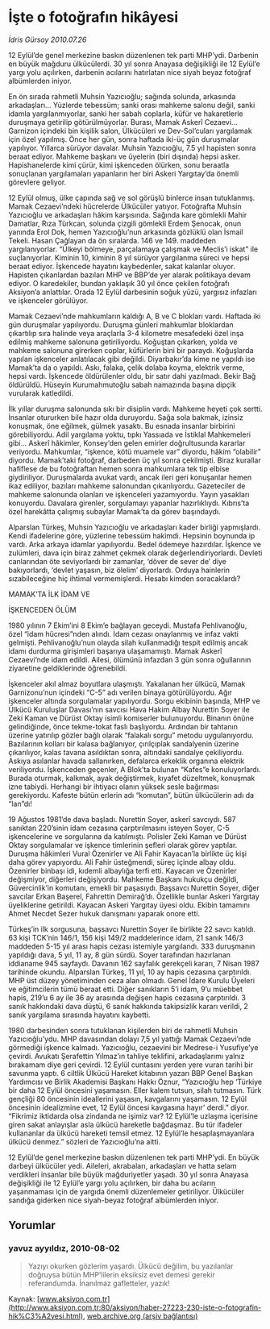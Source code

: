 # İşte o fotoğrafın hikâyesi

*İdris Gürsoy 2010.07.26*

<font class="agenda2NewsSpot">
 12 Eylül’de genel merkezine baskın düzenlenen tek parti MHP’ydi. Darbenin en büyük mağduru ülkücülerdi. 30 yıl sonra Anayasa değişikliği ile 12 Eylül’e yargı yolu açılırken, darbenin acılarını hatırlatan nice siyah beyaz fotoğraf albümlerden iniyor.
</font>
<font class="newsDetail">
 <p>
  <p class="MsoNormal">
   En ön sırada rahmetli Muhsin Yazıcıoğlu; sağında solunda, arkasında arkadaşları... Yüzlerde tebessüm; sanki orası mahkeme salonu değil, sanki idamla yargılanmıyorlar, sanki her sabah coplarla, küfür ve hakaretlerle duruşmaya getirilip götürülmüyorlar. Burası, Mamak Askerî Cezaevi... Garnizon içindeki bin kişilik salon, Ülkücüleri ve Dev-Sol’cuları yargılamak için özel yapılmış. Önce her gün, sonra haftada iki-üç gün duruşmalar yapılıyor. Yıllarca sürüyor davalar. Muhsin Yazıcıoğlu, 7.5 yıl hapisten sonra beraat ediyor. Mahkeme başkanı ve üyelerin (biri dışında) hepsi asker. Hapishanelerde kimi çürür, kimi işkenceden ölürken, sonu beraatla sonuçlanan yargılamaları yapanların her biri Askeri Yargıtay’da önemli görevlere geliyor.
  </p>
  <p class="MsoNormal">
   12 Eylül olmuş, ülke çapında sağ ve sol görüşlü binlerce insan tutuklanmış. Mamak Cezaevi’ndeki hücrelerde Ülkücüler yatıyor. Fotoğrafta Muhsin Yazıcıoğlu ve arkadaşları hâkim karşısında. Sağında kare gömlekli Mahir Damatlar, Rıza Türkcan, solunda çizgili gömlekli Erdem Şenocak, onun yanında Erol Dok, hemen Yazıcıoğlu’nun arkasında gözlüklü olan İsmail Tekeli. Hasan Çağlayan da ön sıralarda. 146 ve 149. maddeden yargılanıyorlar. “Ülkeyi bölmeye, parçalamaya çalışmak ve Meclis’i iskat” ile suçlanıyorlar. Kiminin 10, kiminin 8 yıl sürüyor yargılanma süreci ve hepsi beraat ediyor. İşkencede hayatını kaybedenler, sakat kalanlar oluyor. Hapisten çıkanlardan bazıları MHP ve BBP’de yer alarak politikaya devam ediyor. O karedekiler, bundan yaklaşık 30 yıl önce çekilen fotoğrafı Aksiyon’a anlattılar. Orada 12 Eylül darbesinin soğuk yüzü, yargısız infazları ve işkenceler görülüyor.
  </p>
  <p class="MsoNormal">
   Mamak Cezaevi’nde mahkumların kaldığı A, B ve C blokları vardı. Haftada iki gün duruşmalar yapılıyordu. Duruşma günleri mahkumlar bloklardan çıkartılıp sıra halinde veya araçlarla 3-4 kilometre mesafedeki özel inşa edilmiş mahkeme salonuna getiriliyordu. Koğuştan çıkarken, yolda ve mahkeme salonuna girerken coplar, küfürlerin bini bir paraydı. Koğuşlarda yapılan işkenceler anlatılacak gibi değildi. Diyarbakır’da kime ne yapıldı ise Mamak’ta da o yapıldı. Askı, falaka, çelik dolaba koyma, elektrik verme, hepsi vardı. İşkencede öldürülenler oldu, bir satır dahi yazılmadı. Bekir Bağ öldürüldü. Hüseyin Kurumahmutoğlu sabah namazında başına dipçik vurularak katledildi.
  </p>
  <p class="MsoNormal">
   İlk yıllar duruşma salonunda sıkı bir disiplin vardı. Mahkeme heyeti çok sertti. İnsanlar otururken bile hazır olda duruyordu. Sağa sola bakmak, izinsiz konuşmak, öne eğilmek, gülmek yasaktı. Bu esnada insanlar birbirini görebiliyordu. Adil yargılama yoktu, tıpkı Yassıada ve İstiklal Mahkemeleri gibi… Askerî hâkimler, Konsey’den gelen emirler doğrultusunda kararlar veriyordu. Mahkumlar, “işkence, kötü muamele var” diyordu, hâkim “olabilir” diyordu. Mamak’taki fotoğraf, darbeden üç yıl sonra çekilmişti. Biraz kurallar hafiflese de bu fotoğraftan hemen sonra mahkumlara tek tip elbise giydiriliyor. Duruşmalarda avukat vardı, ancak ileri geri konuşanlar hemen ikaz ediliyor, bazıları mahkeme salonundan çıkarılıyordu. Gazeteciler de mahkeme salonunda olanları ve işkenceleri yazamıyordu. Yayın yasakları konuyordu. Davalara girenler, sorgulamayı yapanlar hazırlıklıydı. Kıbrıs’ta özel harekâtta çalışmış subaylar Mamak’ta da görev başındaydı.
  </p>
  <p class="MsoNormal">
   Alparslan Türkeş, Muhsin Yazıcıoğlu ve arkadaşları kader birliği yapmışlardı. Kendi ifadelerine göre, yüzlerine tebessüm hakimdi. Hepsinin boynunda ip vardı. Arka arkaya idamlar yapılıyordu. Bedel ödemeye hazırdılar. İşkence ve zulümleri, dava için biraz zahmet çekmek olarak değerlendiriyorlardı. Devleti canlarından öte seviyorlardı bir zamanlar, ‘döver de sever de’ diye bakıyorlardı, ‘devlet yaşasın, biz ölelim’ diyorlardı. Orduya hainlerin sızabileceğine hiç ihtimal vermemişlerdi. Hesabı kimden soracaklardı?
  </p>
  <p class="MsoNormal">
   MAMAK’TA İLK İDAM VE
  </p>
  <p class="MsoNormal">
   İŞKENCEDEN ÖLÜM
  </p>
  <p class="MsoNormal">
   1980 yılının 7 Ekim’ini 8 Ekim’e bağlayan geceydi. Mustafa Pehlivanoğlu, özel “idam hücresi”nden alındı. İdam cezası onaylanmış ve infaz vakti gelmişti. Pehlivanoğlu’nun olayda silah kullanmadığı tespit edilmiş ancak idamı durdurma girişimleri başarıya ulaşamamıştı. Mamak Askerî Cezaevi’nde idam edildi. Ailesi, ölümünü infazdan 3 gün sonra oğullarının ziyaretine geldiklerinde öğrenebildi.
  </p>
  <p class="MsoNormal">
   İşkenceler akıl almaz boyutlara ulaşmıştı. Yakalanan her ülkücü, Mamak Garnizonu’nun içindeki “C-5” adı verilen binaya götürülüyordu. Ağır işkenceler altında sorgulamalar yapılıyordu. Sorgu ekibinin başında, MHP ve Ülkücü Kuruluşlar Davası’nın savcısı Hava Hakim Albay Nurettin Soyer ile Zeki Kaman ve Dürüst Oktay isimli komiserler bulunuyordu. Binanın önüne gelindiğinde, önce tekme-tokat faslı başlıyordu. Ardından bir tahtanın üzerine yatırılıp gözler bağlı olarak “falakalı sorgu” metodu uygulanıyordu. Bazılarının kolları bir kalasa bağlanıyor, çırılçıplak sandalyenin üzerine çıkarılıyor, kalas tavana asıldıktan sonra, altındaki sandalye çekiliyordu. Askıya asılanlar havada sallanırken, defalarca erkeklik organına elektrik veriliyordu. İşkenceden geçenler, A Blok’ta bulunan “Kafes”e konuluyorlardı. Burada oturmak, kalkmak, ayak değiştirmek, kıyafet düzeltmek, konuşmak izne tabiydi. Herhangi bir ihtiyacı olanın yüksek sesle bağırması gerekiyordu. Kafeste bütün erlerin adı “komutan”, bütün ülkücülerin adı da “lan”dı!
  </p>
  <p class="MsoNormal">
   19 Ağustos 1981’de dava başladı. Nurettin Soyer, askerî savcıydı. 587 sanıktan 220’sinin idam cezasına çarptırılmasını isteyen Soyer, C-5 işkencelerine ve sorgularına da katılmıştı. Polisler Zeki Kaman ve Dürüst Oktay sorgulamalar ve işkence timlerinin şefleri olarak görev yaptılar. Duruşma hâkimleri Vural Özenirler ve Ali Fahir Kayacan’la birlikte üç kişi daha görev yapıyordu. Ali Fahir üsteğmendi, süreç içinde albay oldu. Özenirler binbaşı idi, kıdemli albaylığa terfi etti. Kayacan ve Özenirler değişmiyor, diğerleri değişiyordu. Mahkeme Başkanı hukukçu değildi, Güvercinlik’in komutanı, emekli bir paşasıydı. Başsavcı Nurettin Soyer, diğer savcılar Erkan Başerel, Fahrettin Demirağ’dı. Özellikle bunlar Askeri Yargıtay üyeliklerine getirildi. Kayacan Askeri Yargıtay üyesi oldu. Ekibin tamamını Ahmet Necdet Sezer hukuk danışmanı yaparak onore etti.
  </p>
  <p class="MsoNormal">
   Türkeş’in ilk sorgusuna, başsavcı Nurettin Soyer ile birlikte 22 savcı katıldı. 63 kişi TCK’nin 146/1, 156 kişi 149/2 maddelerince idam, 21 sanık 146/3 maddeden 5-15 yıl arası hapis cezası istemiyle yargılandı. 333 duruşmanın yapıldığı dava, 5 yıl, 11 ay, 8 gün sürdü. Soyer tarafından hazırlanan iddianame 945 sayfaydı. Davanın 162 sayfalık gerekçeli kararı, 7 Nisan 1987 tarihinde okundu. Alparslan Türkeş, 11 yıl, 10 ay hapis cezasına çarptırıldı. MHP üst düzey yönetiminden ceza alan olmadı. Genel İdare Kurulu Üyeleri ve eğitimcilerin tümü beraat etti. Diğer sanıkların 5’i idam, 9’u müebbet hapis, 219’u 6 ay ile 36 ay arasında değişen hapis cezasına çarptırıldı. 3 sanık hakkındaki dava düştü, 6 sanık hakkında takipsizlik kararı verildi, 2 sanık yargılama sırasında hayatını kaybetti.
  </p>
  <p class="MsoNormal">
   1980 darbesinden sonra tutuklanan kişilerden biri de
   <span>
   </span>
   rahmetli Muhsin Yazıcıoğlu’ydu. MHP davasından dolayı 7,5 yıl yattığı Mamak Cezaevi’nde görmediği işkence kalmadı. Yazıcıoğlu, cezaevini bir Medrese-i Yusufiye’ye çevirdi. Avukatı Şerafettin Yılmaz’ın tahliye teklifini, arkadaşlarımı yalnız bırakamam diye geri çevirdi. 12 Eylül cuntasını yerden yere vuran tarihi bir savunma yaptı. 6 ciltlik Ülkücü Hareket kitabının yazarı BBP Genel Başkan Yardımcısı ve Birlik Akademisi Başkanı Hakkı Öznur, “Yazıcıoğlu hep ‘Türkiye bir daha 12 Eylül öncesini yaşamasın. Eller kalem tutsun, silah tutmasın. Türk gençliği 80 öncesinin ideallerini yaşasın, kavgalarını yaşamasın. 12 Eylül öncesinin idealizmine evet, 12 Eylül öncesi kavgasına hayır’ derdi.” diyor. “Fikrimiz iktidarda olsa zindanda ne işimiz var? 12 Eylül’le uzlaşma içerisine giren sakat anlayışlar asla ülkücü hareketle bağdaşmaz. Bu tür ifadeler kullananlar da ülkücü hareketi temsil etmez. 12 Eylül’le hesaplaşmayanlara ülkücü denmez.” sözleri de Yazıcıoğlu’na aitti.
  </p>
  <p class="MsoNormal">
   12 Eylül’de genel merkezine baskın düzenlenen tek parti MHP’ydi. En büyük darbeyi ülkücüler yedi. Aileleri, akrabaları, arkadaşları ve hatta selam verdikleri insanlar bile büyük mağduriyetler yaşadı. 30 yıl sonra Anayasa değişikliği ile 12 Eylül’e yargı yolu açılırken, bir daha bu acıların yaşanmaması için de yargıda önemli düzenlemeler getiriliyor. Ülkücüler sandığa giderken nice siyah-beyaz fotoğraf albümlerden iniyor.
  </p>
 </p>
</font>

## Yorumlar

### yavuz ayyıldız, 2010-08-02
> Yazıyı okurken gözlerim yaşardı. Ülkücü değilim, bu yazılanlar doğruysa bütün MHP’lilerin eksiksiz evet demesi gerekir referandumda. İnanılmaz gafletteler, yazık!

Kaynak: [www.aksiyon.com.tr](http://www.aksiyon.com.tr:80/aksiyon/haber-27223-230-iste-o-fotografin-hik%C3%A2yesi.html), [web.archive.org (arşiv bağlantısı)](http://web.archive.org/web/20110811073557/http://www.aksiyon.com.tr:80/aksiyon/haber-27223-230-iste-o-fotografin-hik%C3%A2yesi.html)
